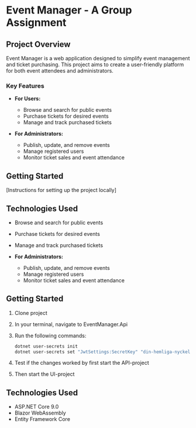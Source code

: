 # Event Manager - A Group Assignment

## Project Overview

Event Manager is a web application designed to simplify event management and ticket purchasing. This project aims to create a user-friendly platform for both event attendees and administrators.

### Key Features

- **For Users:**
  - Browse and search for public events
  - Purchase tickets for desired events
  - Manage and track purchased tickets

- **For Administrators:**
  - Publish, update, and remove events
  - Manage registered users
  - Monitor ticket sales and event attendance

## Getting Started

[Instructions for setting up the project locally]

## Technologies Used

- Browse and search for public events
- Purchase tickets for desired events
- Manage and track purchased tickets

- **For Administrators:**
  - Publish, update, and remove events
  - Manage registered users
  - Monitor ticket sales and event attendance

## Getting Started

1. Clone project
2. In your terminal, navigate to EventManager.Api
3. Run the following commands:

    ```bash
    dotnet user-secrets init
    dotnet user-secrets set "JwtSettings:SecretKey" "din-hemliga-nyckel-här-minst-32-tecken"
    ```

5. Test if the changes worked by first start the API-project
6. Then start the UI-project

## Technologies Used

- ASP.NET Core 9.0
- Blazor WebAssembly
- Entity Framework Core

